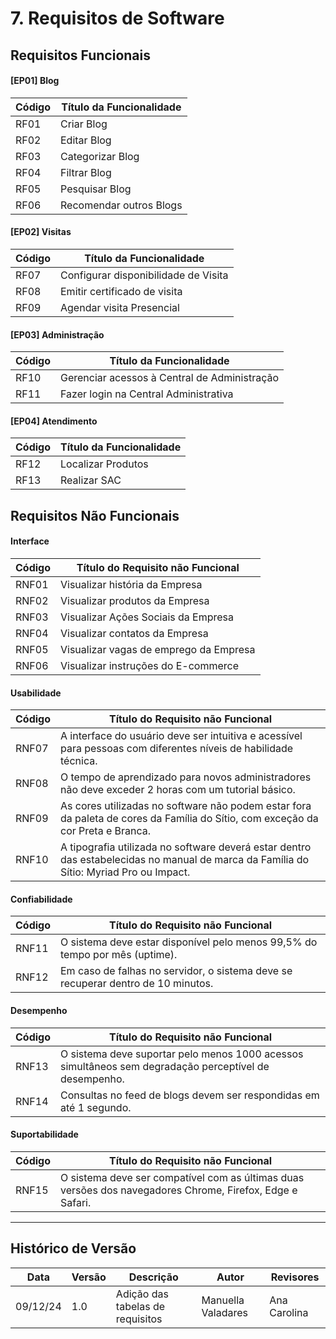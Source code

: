 # 7. Requisitos de Software



## Requisitos Funcionais

#### [EP01] Blog


| Código | Título da Funcionalidade                            |
|--------|----------------------------------------------------|
| RF01   | Criar Blog|
| RF02   | Editar Blog|
| RF03   | Categorizar Blog|
| RF04   | Filtrar Blog|
| RF05   | Pesquisar Blog|
| RF06   | Recomendar outros Blogs|

#### [EP02] Visitas

| Código | Título da Funcionalidade                            |
|--------|----------------------------------------------------|
| RF07   | Configurar disponibilidade de Visita               |
| RF08   | Emitir certificado de visita                      |
| RF09   | Agendar visita Presencial                         |

#### [EP03] Administração

| Código | Título da Funcionalidade                            |
|--------|----------------------------------------------------|
| RF10   | Gerenciar acessos à Central de Administração                    |
| RF11   | Fazer login na Central Administrativa                    |


#### [EP04] Atendimento
| Código | Título da Funcionalidade                            |
|--------|----------------------------------------------------|
| RF12   | Localizar Produtos|
| RF13   | Realizar SAC |

## Requisitos Não Funcionais

#### Interface
| Código | Título do Requisito não Funcional                                                                |
|--------|-------------------------------------------------------------------------------------------------|
| RNF01   | Visualizar história da Empresa                    |
| RNF02   | Visualizar produtos da Empresa                    |
| RNF03  | Visualizar Ações Sociais da Empresa               |
| RNF04  | Visualizar contatos da Empresa                    |
| RNF05  | Visualizar vagas de emprego da Empresa            |
| RNF06  | Visualizar instruções do E-commerce               |
#### Usabilidade

| Código | Título do Requisito não Funcional                                                                |
|--------|-------------------------------------------------------------------------------------------------|
| RNF07  | A interface do usuário deve ser intuitiva e acessível para pessoas com diferentes níveis de habilidade técnica. |
| RNF08  | O tempo de aprendizado para novos administradores não deve exceder 2 horas com um tutorial básico. |
| RNF09  | As cores utilizadas no software não podem estar fora da paleta de cores da Família do Sítio, com exceção da cor Preta e Branca. |
| RNF10  | A tipografia utilizada no software deverá estar dentro das estabelecidas no manual de marca da Família do Sítio: Myriad Pro ou Impact. |

#### Confiabilidade

| Código | Título do Requisito não Funcional                                                                |
|--------|-------------------------------------------------------------------------------------------------|
| RNF11  | O sistema deve estar disponível pelo menos 99,5% do tempo por mês (uptime).                      |
| RNF12  | Em caso de falhas no servidor, o sistema deve se recuperar dentro de 10 minutos.                |

#### Desempenho

| Código | Título do Requisito não Funcional                                                                |
|--------|-------------------------------------------------------------------------------------------------|
| RNF13  | O sistema deve suportar pelo menos 1000 acessos simultâneos sem degradação perceptível de desempenho. |
| RNF14  | Consultas no feed de blogs devem ser respondidas em até 1 segundo.                               |

#### Suportabilidade

| Código | Título do Requisito não Funcional                                                                |
|--------|-------------------------------------------------------------------------------------------------|
| RNF15  | O sistema deve ser compatível com as últimas duas versões dos navegadores Chrome, Firefox, Edge e Safari. |

---
## Histórico de Versão
Data     | Versão | Descrição           | Autor    | Revisores 
-------- | ------ | ------------------- | -------- | ---------
09/12/24 | 1.0 | Adição das tabelas de requisitos | Manuella Valadares | Ana Carolina





